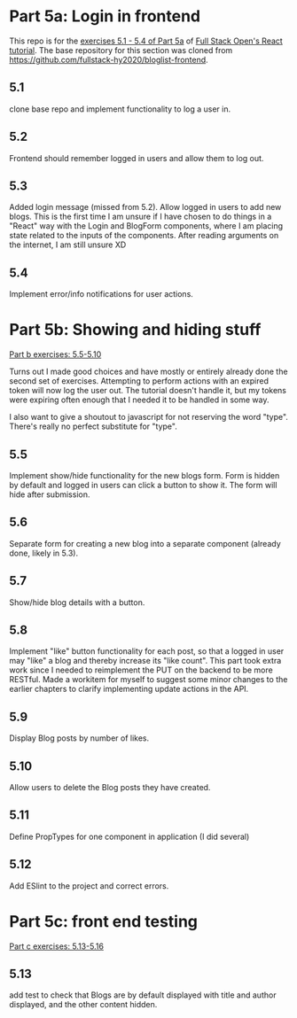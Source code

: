# Part 5a: Login in frontend

This repo is for the [exercises 5.1 - 5.4 of Part 5a](https://fullstackopen.com/en/part5/login_in_frontend#exercises-5-1-5-4) of [Full Stack Open's React tutorial](https://fullstackopen.com). The base repository for this section was cloned from https://github.com/fullstack-hy2020/bloglist-frontend.

## 5.1
clone base repo and implement functionality to log a user in.

## 5.2
Frontend should remember logged in users and allow them to log out.

## 5.3
Added login message (missed from 5.2). Allow logged in users to add new blogs. This is the first time I am unsure if I have chosen to do things in a "React" way with the Login and BlogForm components, where I am placing state related to the inputs of the components. After reading arguments on the internet, I am still unsure XD

## 5.4
Implement error/info notifications for user actions.

# Part 5b: Showing and hiding stuff
[Part b exercises: 5.5-5.10](https://fullstackopen.com/en/part5/props_children_and_proptypes#exercises-5-5-5-10)

Turns out I made good choices and have mostly or entirely already done the second set of exercises. Attempting to perform actions with an expired token will now log the user out. The tutorial doesn't handle it, but my tokens were expiring often enough that I needed it to be handled in some way.

I also want to give a shoutout to javascript for not reserving the word "type". There's really no perfect substitute for "type".

## 5.5
Implement show/hide functionality for the new blogs form. Form is hidden by default and logged in users can click a button to show it. The form will hide after submission.

## 5.6
Separate form for creating a new blog into a separate component (already done, likely in 5.3).

## 5.7
Show/hide blog details with a button.

## 5.8
Implement "like" button functionality for each post, so that a logged in user may "like" a blog and thereby increase its "like count". This part took extra work since I needed to reimplement the PUT on the backend to be more RESTful. Made a workitem for myself to suggest some minor changes to the earlier chapters to clarify implementing update actions in the API.

## 5.9
Display Blog posts by number of likes.

## 5.10
Allow users to delete the Blog posts they have created.

## 5.11
Define PropTypes for one component in application (I did several)

## 5.12
Add ESlint to the project and correct errors.

# Part 5c: front end testing
[Part c exercises: 5.13-5.16](https://fullstackopen.com/en/part5/testing_react_apps#exercises-5-13-5-16)

## 5.13
add test to check that Blogs are by default displayed with title and author displayed, and the other content hidden.
